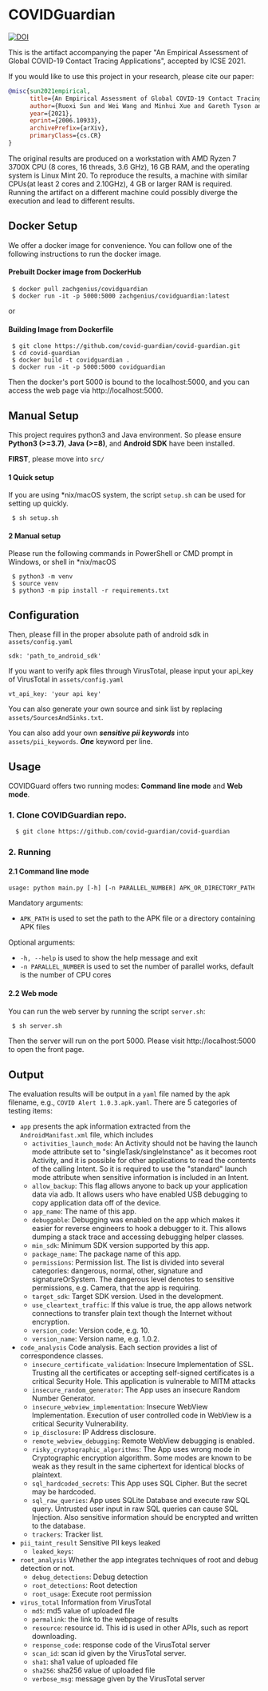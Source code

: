 # COVIDGuardian
[![DOI](https://zenodo.org/badge/323030673.svg)](https://zenodo.org/badge/latestdoi/323030673)

This is the artifact accompanying the paper "An Empirical Assessment of Global COVID-19 Contact Tracing Applications", accepted by ICSE 2021.

If you would like to use this project in your research, please cite our paper:

```bib
@misc{sun2021empirical,
      title={An Empirical Assessment of Global COVID-19 Contact Tracing Applications}, 
      author={Ruoxi Sun and Wei Wang and Minhui Xue and Gareth Tyson and Seyit Camtepe and Damith C. Ranasinghe},
      year={2021},
      eprint={2006.10933},
      archivePrefix={arXiv},
      primaryClass={cs.CR}
}
```

The original results are produced on a workstation with AMD Ryzen 7 3700X CPU (8 cores, 16 threads, 3.6 GHz), 16 GB RAM, and the operating system is Linux Mint 20. To reproduce the results, a machine with similar CPUs(at least 2 cores and 2.10GHz), 4 GB or larger RAM is required. Running the artifact on a different machine could possibly diverge the execution and lead to different results.   

## Docker Setup
We offer a docker image for convenience. You can follow one of the following instructions to run the docker image.

#### Prebuilt Docker image from DockerHub
```shell
 $ docker pull zachgenius/covidguardian
 $ docker run -it -p 5000:5000 zachgenius/covidguardian:latest
```

or
#### Building Image from Dockerfile
```shell
 $ git clone https://github.com/covid-guardian/covid-guardian.git
 $ cd covid-guardian
 $ docker build -t covidguardian .
 $ docker run -it -p 5000:5000 covidguardian
```

Then the docker's port 5000 is bound to the localhost:5000, and you can access the web page via http://localhost:5000.

## Manual Setup
This project requires python3 and Java environment. 
So please ensure **Python3 (>=3.7)**, **Java (>=8)**, and **Android SDK** have been installed.

__FIRST__, please move into ```src/```

#### 1 Quick setup
If you are using *nix/macOS system, the script ```setup.sh``` can be used for setting up quickly.
```shell
 $ sh setup.sh
```

#### 2 Manual setup
Please run the following commands in PowerShell or CMD prompt in Windows, or shell in *nix/macOS
```shell
 $ python3 -m venv
 $ source venv
 $ python3 -m pip install -r requirements.txt
```

## Configuration
Then, please fill in the proper absolute path of android sdk in ```assets/config.yaml``` 
```text
sdk: 'path_to_android_sdk'
```

If you want to verify apk files through VirusTotal, please input your api_key of VirusTotal in ```assets/config.yaml```
```text
vt_api_key: 'your api key'
```

You can also generate your own source and sink list by replacing ```assets/SourcesAndSinks.txt```.

You can also add your own _**sensitive pii keywords**_ into ```assets/pii_keywords```. _**One**_ keyword per line.

## Usage
COVIDGuard offers two running modes: __Command line mode__ and __Web mode__.

### 1. Clone COVIDGuardian repo.
```bash
  $ git clone https://github.com/covid-guardian/covid-guardian 
```
### 2. Running
#### 2.1 Command line mode
 
```
usage: python main.py [-h] [-n PARALLEL_NUMBER] APK_OR_DIRECTORY_PATH

```
Mandatory arguments:
* `APK_PATH` is used to set the path to the APK file or a directory containing APK files

Optional arguments:
* `-h, --help` is used to show the help message and exit
* `-n PARALLEL_NUMBER` is used to set the number of parallel works, default is the number of CPU cores

#### 2.2 Web mode
You can run the web server by running the script ```server.sh```:
```bash
 $ sh server.sh
```

Then the server will run on the port 5000. Please visit http://localhost:5000 to open the front page.

## Output
The evaluation results will be output in a `yaml` file named by the apk filename, e.g., `COVID Alert 1.0.3.apk.yaml`. There are 5 categories of testing items:
* `app` presents the apk information extracted from the `AndroidManifast.xml` file, which includes
  * `activities_launch_mode`: An Activity should not be having the launch mode attribute set to "singleTask/singleInstance" as it becomes root Activity, and it is possible for other applications to read the contents of the calling Intent. So it is required to use the "standard" launch mode attribute when sensitive information is included in an Intent.
  * `allow_backup`: This flag allows anyone to back up your application data via adb. It allows users who have enabled USB debugging to copy application data off of the device.
  * `app_name`: The name of this app.
  * `debuggable`: Debugging was enabled on the app which makes it easier for reverse engineers to hook a debugger to it. This allows dumping a stack trace and accessing debugging helper classes.
  * `min_sdk`: Minimum SDK version supported by this app.
  * `package_name`: The package name of this app.
  * `permissions`: Permission list. The list is divided into several categories: dangerous, normal, other, signature and signatureOrSystem. The dangerous level denotes to sensitive permissions, e.g. Camera, that the app is requiring.
  * `target_sdk`: Target SDK version. Used in the development.
  * `use_cleartext_traffic`: If this value is true, the app allows network connections to transfer plain text though the Internet without encryption.
  * `version_code`: Version code, e.g. 10.
  * `version_name`: Version name, e.g. 1.0.2.
* `code_analysis` Code analysis. Each section provides a list of correspondence classes.
  * `insecure_certificate_validation`: Insecure Implementation of SSL. Trusting all the certificates or accepting self-signed certificates is a critical Security Hole. This application is vulnerable to MITM attacks
  * `insecure_random_generator`: The App uses an insecure Random Number Generator.
  * `insecure_webview_implementation`: Insecure WebView Implementation. Execution of user controlled code in WebView is a critical Security Vulnerability.
  * `ip_disclosure`: IP Address disclosure.
  * `remote_webview_debugging`: Remote WebView debugging is enabled.
  * `risky_cryptographic_algorithms`: The App uses wrong mode in Cryptographic encryption algorithm. Some modes are known to be weak as they result in the same ciphertext for identical blocks of plaintext.
  * `sql_hardcoded_secrets`: This App uses SQL Cipher. But the secret may be hardcoded.
  * `sql_raw_queries`: App uses SQLite Database and execute raw SQL query. Untrusted user input in raw SQL queries can cause SQL Injection. Also sensitive information should be encrypted and written to the database.
  * `trackers`: Tracker list.
* `pii_taint_result` Sensitive PII keys leaked
  * `leaked_keys`:
* `root_analysis` Whether the app integrates techniques of root and debug detection or not.
  * `debug_detections`: Debug detection
  * `root_detections`: Root detection
  * `root_usage`: Execute root permission
* `virus_total` Information from VirusTotal
  * `md5`: md5 value of uploaded file
  * `permalink`: the link to the webpage of results 
  * `resource`: resource id. This id is used in other APIs, such as report downloading.
  * `response_code`: response code of the VirusTotal server
  * `scan_id`: scan id given by the VirusTotal server. 
  * `sha1`: sha1 value of uploaded file
  * `sha256`: sha256 value of uploaded file
  * `verbose_msg`: message given by the VirusTotal server 
